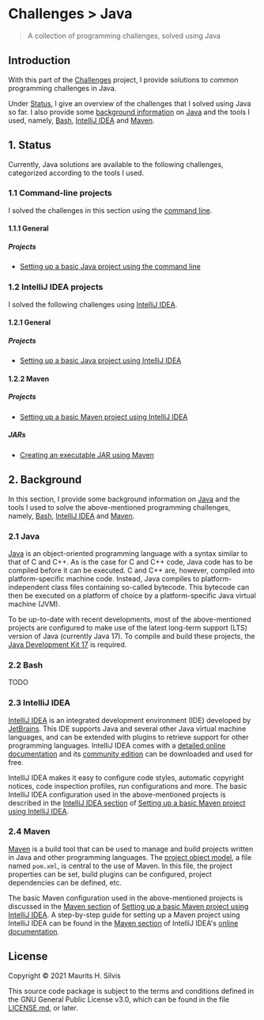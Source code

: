 # Challenges > Java

> A collection of programming challenges, solved using Java

## Introduction

With this part of the [Challenges](https://github.com/mauritssilvis/challenges) project, I provide solutions to common programming challenges in Java.

Under [Status](#1-status), I give an overview of the challenges that I solved using Java so far.
I also provide some [background information](#2-background) on [Java](#21-java) and the tools I used, namely, [Bash](#22-bash), [IntelliJ IDEA](#23-intellij-idea) and [Maven](#24-maven).

## 1. Status

Currently, Java solutions are available to the following challenges, categorized according to the tools I used.

### 1.1 Command-line projects

I solved the challenges in this section using the [command line](#22-bash).

#### 1.1.1 General

##### Projects

* [Setting up a basic Java project using the command line](basic_java_project_cli)

### 1.2 IntelliJ IDEA projects

I solved the following challenges using [IntelliJ IDEA](#23-intellij-idea).

#### 1.2.1 General

##### Projects

* [Setting up a basic Java project using IntelliJ IDEA](basic_java_project_intellij)

#### 1.2.2 Maven

##### Projects

* [Setting up a basic Maven project using IntelliJ IDEA](basic_maven_project_intellij)

##### JARs

* [Creating an executable JAR using Maven](executable_jar_maven_intellij)

## 2. Background

In this section, I provide some background information on [Java](#21-java) and the tools I used to solve the above-mentioned programming challenges, namely, [Bash](#22-bash), [IntelliJ IDEA](#23-intellij-idea) and [Maven](#24-maven).

### 2.1 Java

[Java](https://www.oracle.com/java/) is an object-oriented programming language with a syntax similar to that of C and C++.
As is the case for C and C++ code, Java code has to be compiled before it can be executed.
C and C++ are, however, compiled into platform-specific machine code.
Instead, Java compiles to platform-independent class files containing so-called bytecode.
This bytecode can then be executed on a platform of choice by a platform-specific Java virtual machine (JVM).

To be up-to-date with recent developments, most of the above-mentioned projects are configured to make use of the latest long-term support (LTS) version of Java (currently Java 17).
To compile and build these projects, the [Java Development Kit 17](https://jdk.java.net/17/) is required.

### 2.2 Bash

TODO

### 2.3 IntelliJ IDEA

[IntelliJ IDEA](https://www.jetbrains.com/idea/) is an integrated development environment (IDE) developed by [JetBrains](https://www.jetbrains.com/).
This IDE supports Java and several other Java virtual machine languages, and can be extended with plugins to retrieve support for other programming languages.
IntelliJ IDEA comes with a [detailed online documentation](https://www.jetbrains.com/help/idea/discover-intellij-idea.html) and its [community edition](https://www.jetbrains.com/idea/download/) can be downloaded and used for free.

IntelliJ IDEA makes it easy to configure code styles, automatic copyright notices, code inspection profiles, run configurations and more.
The basic IntelliJ IDEA configuration used in the above-mentioned projects is described in the [IntelliJ IDEA section](basic_maven_project_intellij#12-intellij-idea) of [Setting up a basic Maven project using IntelliJ IDEA](basic_maven_project_intellij).

### 2.4 Maven

[Maven](https://maven.apache.org/) is a build tool that can be used to manage and build projects written in Java and other programming languages.
The [project object model](https://maven.apache.org/guides/introduction/introduction-to-the-pom.html), a file named `pom.xml`, is central to the use of Maven.
In this file, the project properties can be set, build plugins can be configured, project dependencies can be defined, etc.

The basic Maven configuration used in the above-mentioned projects is discussed in the [Maven section](basic_maven_project_intellij#13-maven) of [Setting up a basic Maven project using IntelliJ IDEA](basic_maven_project_intellij).
A step-by-step guide for setting up a Maven project using IntelliJ IDEA can be found in the [Maven section](https://www.jetbrains.com/help/idea/maven-support.html#create_new_maven_project) of IntelliJ IDEA's [online documentation](https://www.jetbrains.com/help/idea/discover-intellij-idea.html).

## License

Copyright © 2021 Maurits H. Silvis

This source code package is subject to the terms and conditions defined in the GNU General Public License v3.0, which can be found in the file [LICENSE.md](../LICENSE.md), or later.
